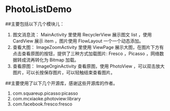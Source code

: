 # PhotoListDemo

##主要包括以下几个模块儿：
1. 图文消息流：
MainActivity 里使用 RecyclerView 展示图文 list ，使用 CardView 展示 item ，图片使用 FlowLayout 一个一个动态添加。
2. 查看大图：
ImageZoomActivity 里使用 ViewPage 展示大图，在图片下方有点击查看原图的按钮，提供了三种方式加载图片:
Fresco ，Picasso ，网络数据转成流再转化为 Bitmap 加载。
3. 查看原图：
ImageOrginActivity 查看原图，使用 PhotoView ，可以双击放大图片，可以长按保存图片，可以轻触结束查看图片。

##主要使用了以下几个开源库，感谢这些开源库的作者。
1. com.squareup.picasso:picasso
2. com.mcxiaoke.photoview:library
3. com.facebook.fresco:fresco
